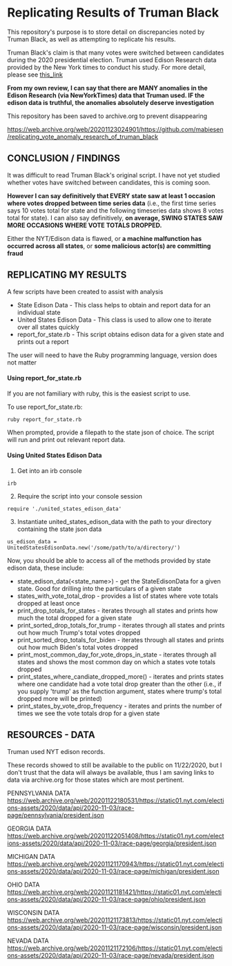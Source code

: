 # Replicating Results of Truman Black
This repository's purpose is to store detail on discrepancies noted by Truman Black, as well as attempting to replicate his results.

Truman Black's claim is that many votes were switched between candidates during the 2020 presidential election.  Truman used Edison Research data provided by the New York times to conduct his study.  For more detail, please see [this_link](https://github.com/mabiesen/replicating_vote_anomaly_research_of_truman_black/tree/main/truman_black)

**From my own review,  I can say that there are MANY anomalies in the Edison Research (via NewYorkTimes) data that Truman used.  IF the edison data is truthful, the anomalies absolutely deserve investigation**

This repository has been saved to archive.org to prevent disappearing

https://web.archive.org/web/20201123024901/https://github.com/mabiesen/replicating_vote_anomaly_research_of_truman_black

## CONCLUSION / FINDINGS

It was difficult to read Truman Black's original script. I have not yet studied whether votes have switched between candidates, this is coming soon.

**However I can say definitively that EVERY state saw at least 1 occasion where votes dropped between time series data** (i.e., the first time series says 10 votes total for state and the following timeseries data shows 8 votes total for state).  I can also say definitively, **on average, SWING STATES SAW MORE OCCASIONS WHERE VOTE TOTALS DROPPED.**

Either the NYT/Edison data is flawed, or **a machine malfunction has occurred across all states**, or **some malicious actor(s) are committing fraud**

## REPLICATING MY RESULTS

A few scripts have been created to assist with analysis
*  State Edison Data - This class helps to obtain and report data for an individual state
*  United States Edison Data - This class is used to allow one to iterate over all states quickly
*  report_for_state.rb - This script obtains edison data for a given state and prints out a report

The user will need to have the Ruby programming language, version does not matter

#### Using report_for_state.rb

If you are not familiary with ruby, this is the easiest script to use.

To use report_for_state.rb:
```
ruby report_for_state.rb
```

When prompted, provide a filepath to the state json of choice.  The script will run and print out relevant report data.

#### Using United States Edison Data

1. Get into an irb console
```
irb
```

2. Require the script into your console session
```
require './united_states_edison_data'
```

3. Instantiate united_states_edison_data with the path to your directory containing the state json data
```
us_edison_data = UnitedStatesEdisonData.new('/some/path/to/a/directory/')
```

Now, you should be able to access all of the methods provided by state edison data, these include:
* state_edison_data(<state_name>) - get the StateEdisonData for a given state.  Good for drilling into the particulars of a given state
* states_with_vote_total_drop - provides a list of states where vote totals dropped at least once
* print_drop_totals_for_states - iterates through all states and prints how much the total dropped for a given state
* print_sorted_drop_totals_for_trump - iterates through all states and prints out how much Trump's total votes dropped
* print_sorted_drop_totals_for_biden - iterates through all states and prints out how much Biden's total votes dropped
* print_most_common_day_for_vote_drops_in_state - iterates through all states and shows the most common day on which a states vote totals dropped
* print_states_where_candiate_dropped_more(<candidate>) - iterates and prints states where one candidate had a vote total drop greater than the other (i.e., if you supply 'trump' as the function argument, states where trump's total dropped more will be printed)
* print_states_by_vote_drop_frequency - iterates and prints the number of times we see the vote totals drop for a given state
  


## RESOURCES - DATA

Truman used NYT edison records.

These records showed to still be available to the public on 11/22/2020, but I don't trust that the data will always be available, thus I am saving links to data via archive.org for those states which are most pertinent.

PENNSYLVANIA DATA
https://web.archive.org/web/20201122180531/https://static01.nyt.com/elections-assets/2020/data/api/2020-11-03/race-page/pennsylvania/president.json

GEORGIA DATA
https://web.archive.org/web/20201122051408/https://static01.nyt.com/elections-assets/2020/data/api/2020-11-03/race-page/georgia/president.json

MICHIGAN DATA
https://web.archive.org/web/20201121170943/https://static01.nyt.com/elections-assets/2020/data/api/2020-11-03/race-page/michigan/president.json

OHIO DATA
https://web.archive.org/web/20201121181421/https://static01.nyt.com/elections-assets/2020/data/api/2020-11-03/race-page/ohio/president.json

WISCONSIN DATA
https://web.archive.org/web/20201121173813/https://static01.nyt.com/elections-assets/2020/data/api/2020-11-03/race-page/wisconsin/president.json

NEVADA DATA
https://web.archive.org/web/20201121172106/https://static01.nyt.com/elections-assets/2020/data/api/2020-11-03/race-page/nevada/president.json
